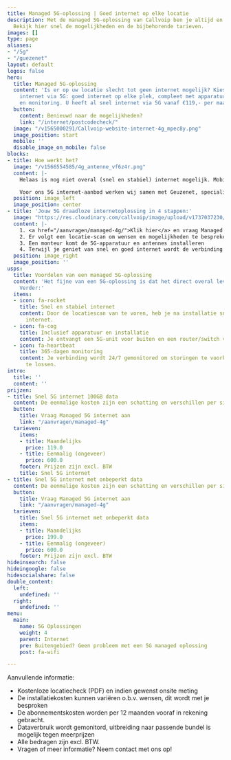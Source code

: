 ```yaml
---
title: Managed 5G-oplossing | Goed internet op elke locatie
description: Met de managed 5G-oplossing van Callvoip ben je altijd en overal bereikbaar.
  Bekijk hier snel de mogelijkheden en de bijbehorende tarieven.
images: []
type: page
aliases:
- "/5g"
- "/guezenet"
layout: default
logos: false
hero:
  title: Managed 5G-oplossing
  content: 'Is er op uw locatie slecht tot geen internet mogelijk? Kies dan voor draadloos
    internet via 5G: goed internet op elke plek, compleet met apparatuur, installatie
    en monitoring. U heeft al snel internet via 5G vanaf €119,- per maand. '
  button:
    content: Benieuwd naar de mogelijkheden?
    link: "/internet/postcodecheck/"
  image: "/v1565000291/Callvoip-website-internet-4g_mpec8y.png"
  image_position: start
  mobile: ''
  disable_image_on_mobile: false
blocks:
- title: Hoe werkt het?
  image: "/v1566554585/4g_antenne_vf6z4r.png"
  content: |-
    Helaas is nog niet overal (snel en stabiel) internet mogelijk. Mobiel internet via 5G is dan dé perfecte oplossing. 5G staat voor de vijfde generatie mobiele telecommunicatie en maakt snel internet door de lucht mogelijk. De Managed 5G-oplossing van Callvoip biedt een gebruiksklare verbinding: apparatuur, installatie, en de gewenste hoeveelheid data. Ook wordt je verbinding 24/7 beheerd om storingen snel op te lossen.

    Voor ons 5G internet-aanbod werken wij samen met Geuzenet, specialist in aanleg en beheer van 5G verbindingen. Veel bedrijven in heel Nederland werden reeds door hen van 5G internet voorzien.
  position: image_left
  image_position: center
- title: 'Jouw 5G draadloze internetoplossing in 4 stappen:'
  image: "https://res.cloudinary.com/callvoip/image/upload/v1737037230/5g-internet.png"
  content: |-
    1. <a href="/aanvragen/managed-4g/">Klik hier</a> en vraag Managed 5G internet aan
    2. Er volgt een locatie-scan om wensen en mogelijkheden te bespreken
    3. Een monteur komt de 5G-apparatuur en antennes installeren
    4. Terwijl je geniet van snel en goed internet wordt de verbinding 24/7 gemonitord
  position: image_right
  image_position: ''
usps:
  title: Voordelen van een managed 5G-oplossing
  content: 'Het fijne van een 5G-oplossing is dat het direct overal leverbaar is.
    Verder:'
  items:
  - icon: fa-rocket
    title: Snel en stabiel internet
    content: Door de locatiescan van te voren, heb je na installatie snel en stabiel
      internet.
  - icon: fa-cog
    title: Inclusief apparatuur en installatie
    content: Je ontvangt een 5G-unit voor buiten en een router/switch voor binnen.
  - icon: fa-heartbeat
    title: 365-dagen monitoring
    content: Je verbinding wordt 24/7 gemonitored om storingen te voorkomen én op
      te lossen.
intro:
  title: ''
  content: ''
prijzen:
- title: Snel 5G internet 100GB data
  content: De eenmalige kosten zijn een schatting en verschillen per situatie.
  button:
    title: Vraag Managed 5G internet aan
    link: "/aanvragen/managed-4g"
  tarieven:
    items:
    - title: Maandelijks
      price: 119.0
    - title: Eenmalig (ongeveer)
      price: 600.0
    footer: Prijzen zijn excl. BTW
    title: Snel 5G internet
- title: Snel 5G internet met onbeperkt data
  content: De eenmalige kosten zijn een schatting en verschillen per situatie.
  button:
    title: Vraag Managed 5G internet aan
    link: "/aanvragen/managed-4g"
  tarieven:
    title: Snel 5G internet met onbeperkt data
    items:
    - title: Maandelijks
      price: 199.0
    - title: Eenmalig (ongeveer)
      price: 600.0
    footer: Prijzen zijn excl. BTW
hideinsearch: false
hideingoogle: false
hidesocialshare: false
double_content:
  left:
    undefined: ''
  right:
    undefined: ''
menu:
  main:
    name: 5G Oplossingen
    weight: 4
    parent: Internet
    pre: Buitengebied? Geen probleem met een 5G managed oplossing
    post: fa-wifi

---
```

Aanvullende informatie:

* Kostenloze locatiecheck (PDF) en indien gewenst onsite meting
* De installatiekosten kunnen variëren o.b.v. wensen, dit wordt met je besproken
* De abonnementskosten worden per 12 maanden vooraf in rekening gebracht.
* Dataverbruik wordt gemonitord, uitbreiding naar passende bundel is mogelijk tegen meerprijzen
* Alle bedragen zijn excl. BTW.
* Vragen of meer informatie? Neem contact met ons op!
